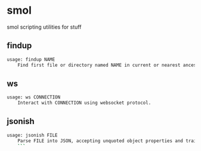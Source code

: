 # smol

smol scripting utilities for stuff

## findup
```bash
usage: findup NAME
    Find first file or directory named NAME in current or nearest ancestor's directory.
```

## ws
```bash
usage: ws CONNECTION
    Interact with CONNECTION using websocket protocol.
```
## jsonish
```bash
usage: jsonish FILE
    Parse FILE into JSON, accepting unquoted object properties and trailing commas.
    ```
